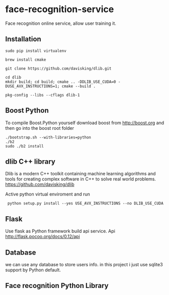 # face-recognition-service
Face recognition online service, allow user training it.


## Installation 
```
sudo pip install virtualenv
```

```
brew install cmake
```

```
git clone https://github.com/davisking/dlib.git
```
```
cd dlib
mkdir build; cd build; cmake .. -DDLIB_USE_CUDA=0 -DUSE_AVX_INSTRUCTIONS=1; cmake --build .
```
```
pkg-config --libs --cflags dlib-1
```

## Boost Python

To compile Boost.Python yourself download boost from http://boost.org and then go into the boost root folder

```
./bootstrap.sh --with-libraries=python
./b2
sudo ./b2 install
```



## dlib C++ library 
Dlib is a modern C++ toolkit containing machine learning algorithms and tools for creating complex software in C++ to solve real world problems.
https://github.com/davisking/dlib


Active python virtual enviroment and run
```
 python setup.py install --yes USE_AVX_INSTRUCTIONS --no DLIB_USE_CUDA
```
## Flask 

Use flask as Python framework build api service. Api http://flask.pocoo.org/docs/0.12/api

## Database
we can use any database to store users info. in this project i just use sqlite3 support by Python default.
## Face recognition Python Library



